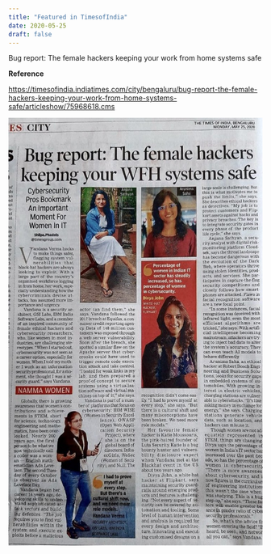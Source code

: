 ```yaml
---
title: "Featured in TimesofIndia"
date: 2020-05-25
draft: false
---
```


Bug report: The female hackers keeping your work from home systems safe

**Reference**

https://timesofindia.indiatimes.com/city/bengaluru/bug-report-the-female-hackers-keeping-your-work-from-home-systems-safe/articleshow/75968618.cms


![Times od India](/images/timesofindia.jpg)